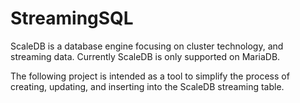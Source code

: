 # StreamingSQL
ScaleDB is a database engine focusing on cluster technology, and streaming data. Currently ScaleDB is only supported on MariaDB. 

The following project is intended as a tool to simplify the process of creating, updating, and inserting into the ScaleDB streaming table.

